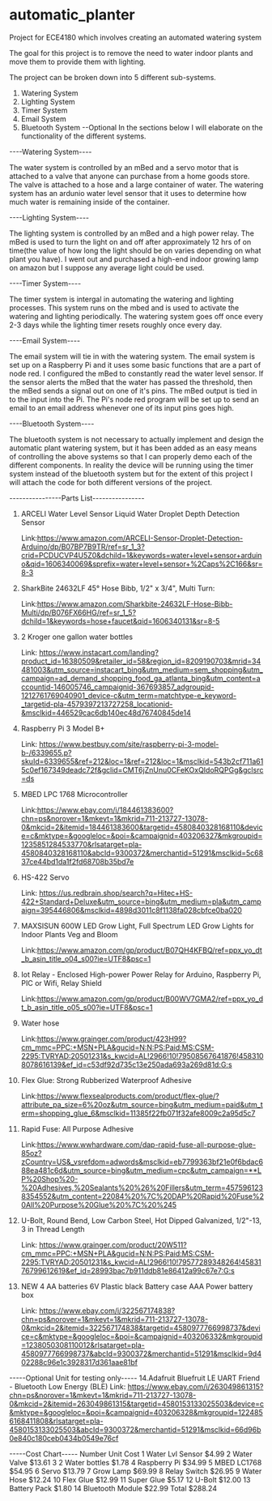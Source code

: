 # automatic_planter
Project for ECE4180 which involves creating an automated watering system 

The goal for this project is to remove the need to water indoor plants and move them to provide them with lighting. 

The project can be broken down into 5 different sub-systems.
  1. Watering System
  2. Lighting System
  3. Timer System
  4. Email System
  5. Bluetooth System --Optional
In the sections below I will elaborate on the functionality of the different systems.

----Watering System----

The water system is controlled by an mBed and a servo motor that is attached to a valve that anyone can purchase from a home goods store. The valve is attached to a hose and a large container of water. The watering system has an ardunio water level sensor that it uses to determine how much water is remaining inside of the container.

----Lighting System----

The lighting system is controlled by an mBed and a high power relay. The mBed is used to turn the light on and off after approximately 12 hrs of on time(the value of how long the light should be on varies depending on what plant you have). I went out and purchased a high-end indoor growing lamp on amazon but I suppose any average light could be used.

----Timer System----

The timer system is intergal in automating the watering and lighting processes. This system runs on the mbed and is used to activate the watering and lighting periodically. The watering system goes off once every 2-3 days while the lighting timer resets roughly once every day.

----Email System----

The email system will tie in with the watering system. The email system is set up on a Raspberry Pi and it uses some basic functions that are a part of node red. I configured the mBed to constantly read the water level sensor. If the sensor alerts the mBed that the water has passed the threshold, then the mBed sends a signal out on one of it's pins. The mBed output is tied in to the input into the Pi. The Pi's node red program will be set up to send an email to an email address whenever one of its input pins goes high.

----Bluetooth System----

The bluetooth system is not necessary to actually implement and design the automatic plant watering system, but it has been added as an easy means of controlling the above systems so that I can properly demo each of the different components. In reality the device will be running using the timer system instead of the bluetooth system but for the extent of this project I will attach the code for both different versions of the project.

----------------Parts List----------------
1. ARCELI Water Level Sensor Liquid Water Droplet Depth Detection Sensor
    
    Link:https://www.amazon.com/ARCELI-Sensor-Droplet-Detection-Arduino/dp/B07BP7B9TR/ref=sr_1_3?crid=PCDUCVP4U5Z0&dchild=1&keywords=water+level+sensor+arduino&qid=1606340069&sprefix=water+level+sensor+%2Caps%2C166&sr=8-3

2. SharkBite 24632LF 45° Hose Bibb, 1/2" x 3/4", Multi Turn: 
    
    Link:https://www.amazon.com/Sharkbite-24632LF-Hose-Bibb-Multi/dp/B076FX66HG/ref=sr_1_5?dchild=1&keywords=hose+faucet&qid=1606340131&sr=8-5
    
3. 2 Kroger one gallon water bottles
    
    Link: https://www.instacart.com/landing?product_id=16380509&retailer_id=58&region_id=8209190703&mrid=34481003&utm_source=instacart_bing&utm_medium=sem_shopping&utm_campaign=ad_demand_shopping_food_ga_atlanta_bing&utm_content=accountid-146005746_campaignid-367693857_adgroupid-1212761769040901_device-c&utm_term=matchtype-e_keyword-_targetid-pla-4579397213727258_locationid-&msclkid=446529cac6db140ec48d76740845de14
    
4. Raspberry Pi 3 Model B+
    
    Link: https://www.bestbuy.com/site/raspberry-pi-3-model-b-/6339655.p?skuId=6339655&ref=212&loc=1&ref=212&loc=1&msclkid=543b2cf711a615c0ef167349deadc72f&gclid=CMT6jZnUnu0CFeKOxQIdoRQPGg&gclsrc=ds

5. MBED LPC 1768 Microcontroller
    
    Link:https://www.ebay.com/i/184461383600?chn=ps&norover=1&mkevt=1&mkrid=711-213727-13078-0&mkcid=2&itemid=184461383600&targetid=4580840328168110&device=c&mktype=&googleloc=&poi=&campaignid=403206327&mkgroupid=1235851284533770&rlsatarget=pla-4580840328168110&abcId=9300372&merchantid=51291&msclkid=5c6837ce44bd1da1f2fd68708b35bd7e
    
6. HS-422 Servo
    
    Link: https://us.redbrain.shop/search?q=Hitec+HS-422+Standard+Deluxe&utm_source=bing&utm_medium=pla&utm_campaign=395446806&msclkid=4898d3011c8f1138fa028cbfce0ba020

7. MAXSISUN 600W LED Grow Light, Full Spectrum LED Grow Lights for Indoor Plants Veg and Bloom
    
    Link:https://www.amazon.com/gp/product/B07QH4KFBQ/ref=ppx_yo_dt_b_asin_title_o04_s00?ie=UTF8&psc=1
   
8. Iot Relay - Enclosed High-power Power Relay for Arduino, Raspberry Pi, PIC or Wifi, Relay Shield
    
    Link:https://www.amazon.com/gp/product/B00WV7GMA2/ref=ppx_yo_dt_b_asin_title_o05_s00?ie=UTF8&psc=1

9. Water hose
    
    Link:https://www.grainger.com/product/423H99?cm_mmc=PPC:+MSN+PLA&gucid=N:N:PS:Paid:MS:CSM-2295:TVRYAD:20501231&s_kwcid=AL!2966!10!79508567641876!4583108078616139&ef_id=c53df92d735c13e250ada693a269d81d:G:s

10. Flex Glue: Strong Rubberized Waterproof Adhesive
    
    Link:https://www.flexsealproducts.com/product/flex-glue/?attribute_pa_size=6%20oz&utm_source=bing&utm_medium=paid&utm_term=shopping_glue_6&msclkid=11385f22fb071f32afe8009c2a95d5c7

11. Rapid Fuse: All Purpose Adhesive
    
    Link:https://www.wwhardware.com/dap-rapid-fuse-all-purpose-glue-85oz?zCountry=US&_vsrefdom=adwords&msclkid=eb7799363bf21e0f6bdac688ea481c6d&utm_source=bing&utm_medium=cpc&utm_campaign=**LP%20Shop%20-%20Adhesives,%20Sealants%20%26%20Fillers&utm_term=4575961238354552&utm_content=22084%20%7C%20DAP%20Rapid%20Fuse%20All%20Purpose%20Glue%20%7C%20%245

12. U-Bolt, Round Bend, Low Carbon Steel, Hot Dipped Galvanized, 1/2"-13, 3 in Thread Length
    
    Link: https://www.grainger.com/product/20W511?cm_mmc=PPC:+MSN+PLA&gucid=N:N:PS:Paid:MS:CSM-2295:TVRYAD:20501231&s_kwcid=AL!2966!10!79577289348264!4583176799612619&ef_id=28993bac7b911ddb81e86412a99c67e7:G:s

13. NEW 4 AA batteries 6V Plastic black Battery case AAA Power battery box
    
    Link: https://www.ebay.com/i/322567174838?chn=ps&norover=1&mkevt=1&mkrid=711-213727-13078-0&mkcid=2&itemid=322567174838&targetid=4580977766998737&device=c&mktype=&googleloc=&poi=&campaignid=403206332&mkgroupid=1238050308110012&rlsatarget=pla-4580977766998737&abcId=9300372&merchantid=51291&msclkid=9d402288c96e1c3928317d361aae81bf
    
-----Optional Unit for testing only-----
14.Adafruit Bluefruit LE UART Friend - Bluetooth Low Energy (BLE)
    Link: https://www.ebay.com/i/263049861315?chn=ps&norover=1&mkevt=1&mkrid=711-213727-13078-0&mkcid=2&itemid=263049861315&targetid=4580153133025503&device=c&mktype=&googleloc=&poi=&campaignid=403206328&mkgroupid=1224856168411808&rlsatarget=pla-4580153133025503&abcId=9300372&merchantid=51291&msclkid=66d96b0e840c180ceb0434b0549e76cf
    
-----Cost Chart-----
Number	Unit	Cost
1	Water Lvl Sensor	$4.99 
2	Water Valve	$13.61 
3	2 Water bottles	$1.78 
4	Raspberry Pi	$34.99 
5	MBED LC1768	$54.95 
6	Servo	$13.79 
7	Grow Lamp	$69.99 
8	Relay Switch	$26.95 
9	Water Hose	$12.24 
10	Flex Glue	$12.99 
11	Super Glue	$5.17 
12	U-Bolt	$12.00 
13	Battery Pack	$1.80 
14	Bluetooth Module	$22.99 
	Total	$288.24 
